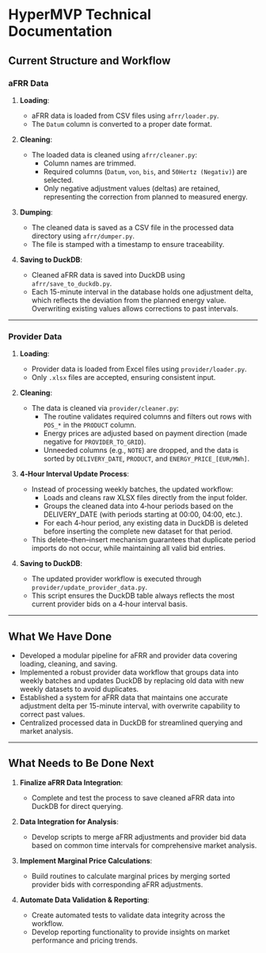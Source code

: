 # HyperMVP Technical Documentation

## Current Structure and Workflow

### aFRR Data

1. **Loading**:
   - aFRR data is loaded from CSV files using `afrr/loader.py`.
   - The `Datum` column is converted to a proper date format.

2. **Cleaning**:
   - The loaded data is cleaned using `afrr/cleaner.py`:
     - Column names are trimmed.
     - Required columns (`Datum`, `von`, `bis`, and `50Hertz (Negativ)`) are selected.
     - Only negative adjustment values (deltas) are retained, representing the correction from planned to measured energy.

3. **Dumping**:
   - The cleaned data is saved as a CSV file in the processed data directory using `afrr/dumper.py`.
   - The file is stamped with a timestamp to ensure traceability.

4. **Saving to DuckDB**:
   - Cleaned aFRR data is saved into DuckDB using `afrr/save_to_duckdb.py`.
   - Each 15-minute interval in the database holds one adjustment delta, which reflects the deviation from the planned energy value. Overwriting existing values allows corrections to past intervals.

---

### Provider Data

1. **Loading**:
   - Provider data is loaded from Excel files using `provider/loader.py`.
   - Only `.xlsx` files are accepted, ensuring consistent input.

2. **Cleaning**:
   - The data is cleaned via `provider/cleaner.py`:
     - The routine validates required columns and filters out rows with `POS_*` in the `PRODUCT` column.
     - Energy prices are adjusted based on payment direction (made negative for `PROVIDER_TO_GRID`).
     - Unneeded columns (e.g., `NOTE`) are dropped, and the data is sorted by `DELIVERY_DATE`, `PRODUCT`, and `ENERGY_PRICE_[EUR/MWh]`.

3. **4‑Hour Interval Update Process**:
   - Instead of processing weekly batches, the updated workflow:
     - Loads and cleans raw XLSX files directly from the input folder.
     - Groups the cleaned data into 4‑hour periods based on the DELIVERY_DATE (with periods starting at 00:00, 04:00, etc.).
     - For each 4‑hour period, any existing data in DuckDB is deleted before inserting the complete new dataset for that period.
   - This delete–then–insert mechanism guarantees that duplicate period imports do not occur, while maintaining all valid bid entries.

4. **Saving to DuckDB**:
   - The updated provider workflow is executed through `provider/update_provider_data.py`.
   - This script ensures the DuckDB table always reflects the most current provider bids on a 4‑hour interval basis.

---

## What We Have Done

- Developed a modular pipeline for aFRR and provider data covering loading, cleaning, and saving.
- Implemented a robust provider data workflow that groups data into weekly batches and updates DuckDB by replacing old data with new weekly datasets to avoid duplicates.
- Established a system for aFRR data that maintains one accurate adjustment delta per 15-minute interval, with overwrite capability to correct past values.
- Centralized processed data in DuckDB for streamlined querying and market analysis.

---

## What Needs to Be Done Next

1. **Finalize aFRR Data Integration**:
   - Complete and test the process to save cleaned aFRR data into DuckDB for direct querying.

2. **Data Integration for Analysis**:
   - Develop scripts to merge aFRR adjustments and provider bid data based on common time intervals for comprehensive market analysis.

3. **Implement Marginal Price Calculations**:
   - Build routines to calculate marginal prices by merging sorted provider bids with corresponding aFRR adjustments.

4. **Automate Data Validation & Reporting**:
   - Create automated tests to validate data integrity across the workflow.
   - Develop reporting functionality to provide insights on market performance and pricing trends.
